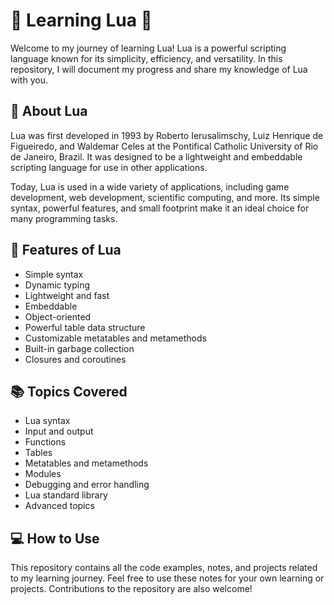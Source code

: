 # 🚀 Learning Lua 🌙

Welcome to my journey of learning Lua! Lua is a powerful scripting language known for its simplicity, efficiency, and versatility. In this repository, I will document my progress and share my knowledge of Lua with you.

## 📖 About Lua

Lua was first developed in 1993 by Roberto Ierusalimschy, Luiz Henrique de Figueiredo, and Waldemar Celes at the Pontifical Catholic University of Rio de Janeiro, Brazil. It was designed to be a lightweight and embeddable scripting language for use in other applications.

Today, Lua is used in a wide variety of applications, including game development, web development, scientific computing, and more. Its simple syntax, powerful features, and small footprint make it an ideal choice for many programming tasks.

## 🚀 Features of Lua

- Simple syntax
- Dynamic typing
- Lightweight and fast
- Embeddable
- Object-oriented
- Powerful table data structure
- Customizable metatables and metamethods
- Built-in garbage collection
- Closures and coroutines

## 📚 Topics Covered

- Lua syntax
- Input and output
- Functions
- Tables
- Metatables and metamethods
- Modules
- Debugging and error handling
- Lua standard library
- Advanced topics

## 💻 How to Use

This repository contains all the code examples, notes, and projects related to my learning journey. Feel free to use these notes for your own learning or projects. Contributions to the repository are also welcome!
